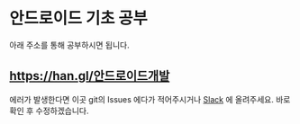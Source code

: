 # 안드로이드 기초 공부
아래 주소를 통해 공부하시면 됩니다.
## https://han.gl/안드로이드개발

에러가 발생한다면 이곳 git의 Issues 에다가 적어주시거나 [Slack](https://join.slack.com/t/redsmurf/shared_invite/enQtNzM3MTQ4NjY3ODc2LTUyMDUyOGVhZGUxM2NhM2JkNWE0MTk3ZDIxNDQ3Y2VkMGI4MGNlNzQ5YzBlZmFjODI4NDdhNGVmNGQ1ODgxNDQ) 에 올려주세요. 바로 확인 후 수정하겠습니다.